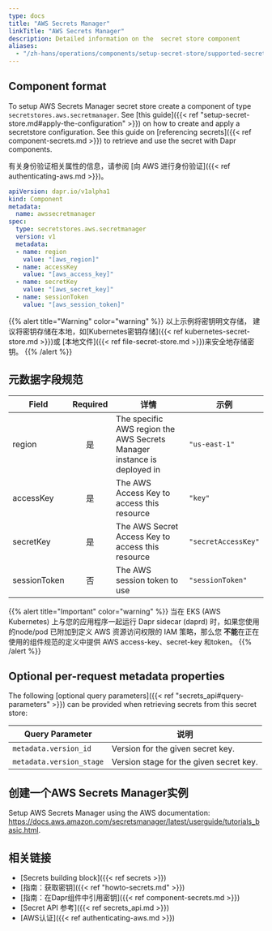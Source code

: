 ```yaml
---
type: docs
title: "AWS Secrets Manager"
linkTitle: "AWS Secrets Manager"
description: Detailed information on the  secret store component
aliases:
  - "/zh-hans/operations/components/setup-secret-store/supported-secret-stores/aws-secret-manager/"
---
```


## Component format

To setup AWS Secrets Manager secret store create a component of type `secretstores.aws.secretmanager`. See [this guide]({{< ref "setup-secret-store.md#apply-the-configuration" >}}) on how to create and apply a secretstore configuration. See this guide on [referencing secrets]({{< ref component-secrets.md >}}) to retrieve and use the secret with Dapr components.

有关身份验证相关属性的信息，请参阅 [向 AWS 进行身份验证]({{< ref authenticating-aws.md >}})。

```yaml
apiVersion: dapr.io/v1alpha1
kind: Component
metadata:
  name: awssecretmanager
spec:
  type: secretstores.aws.secretmanager
  version: v1
  metadata:
  - name: region
    value: "[aws_region]"
  - name: accessKey
    value: "[aws_access_key]"
  - name: secretKey
    value: "[aws_secret_key]"
  - name: sessionToken
    value: "[aws_session_token]"
```
{{% alert title="Warning" color="warning" %}}
以上示例将密钥明文存储， 建议将密钥存储在本地，如[Kubernetes密钥存储]({{< ref kubernetes-secret-store.md >}})或 [本地文件]({{< ref file-secret-store.md >}})来安全地存储密钥。
{{% /alert %}}

## 元数据字段规范

| Field        | Required | 详情                                                                      | 示例                  |
| ------------ |:--------:| ----------------------------------------------------------------------- | ------------------- |
| region       |    是     | The specific AWS region the AWS Secrets Manager instance is deployed in | `"us-east-1"`       |
| accessKey    |    是     | The AWS Access Key to access this resource                              | `"key"`             |
| secretKey    |    是     | The AWS Secret Access Key to access this resource                       | `"secretAccessKey"` |
| sessionToken |    否     | The AWS session token to use                                            | `"sessionToken"`    |

{{% alert title="Important" color="warning" %}}
当在 EKS (AWS Kubernetes) 上与您的应用程序一起运行 Dapr sidecar (daprd) 时，如果您使用的node/pod 已附加到定义 AWS 资源访问权限的 IAM 策略，那么您 **不能**在正在使用的组件规范的定义中提供 AWS access-key、secret-key 和token。
{{% /alert %}}

## Optional per-request metadata properties

The following [optional query parameters]({{< ref "secrets_api#query-parameters" >}}) can be provided when retrieving secrets from this secret store:

| Query Parameter          | 说明                                      |
| ------------------------ | --------------------------------------- |
| `metadata.version_id`    | Version for the given secret key.       |
| `metadata.version_stage` | Version stage for the given secret key. |

## 创建一个AWS Secrets Manager实例

Setup AWS Secrets Manager using the AWS documentation: https://docs.aws.amazon.com/secretsmanager/latest/userguide/tutorials_basic.html.

## 相关链接
- [Secrets building block]({{< ref secrets >}})
- [指南：获取密钥]({{< ref "howto-secrets.md" >}})
- [指南：在Dapr组件中引用密钥]({{< ref component-secrets.md >}})
- [Secret API 参考]({{< ref secrets_api.md >}})
- [AWS认证]({{< ref authenticating-aws.md >}})
